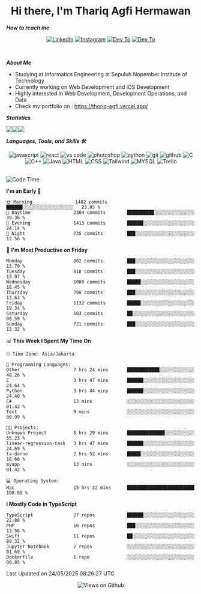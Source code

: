 <div align="center">
  <h1>Hi there, I'm Thariq Agfi Hermawan</h1>
</div>


***How to reach me***
<p align='center'>
   <a href="https://www.linkedin.com/in/thariqagfihermawan" target="_blank"><img src="https://img.shields.io/badge/LinkedIn-0077B5?style=for-the-badge&logo=linkedin&logoColor=white" alt="LinkedIn"></a>
   <a href="https://www.instagram.com/thoriqagfi" target="_blank"><img src="https://img.shields.io/badge/Instagram-E4405F?style=for-the-badge&logo=instagram&logoColor=white" alt="Instagram"></a>
   <a href="https://medium.com/@thoriq.aghfi60" target="_blank"><img src="https://img.shields.io/badge/Medium-12100E?style=for-the-badge&logo=medium&logoColor=white" alt="Dev To"></a>
   <a href="https://linktr.ee/thoriqagfi" target="_blank"><img src="https://img.shields.io/badge/linktree-1de9b6?style=for-the-badge&logo=linktree&logoColor=white" alt="Dev To"></a>
</p>

<br>

***About Me***
- Studying at Informatics Engineering at Sepuluh Nopember Institute of Technology
- Currently working on Web Development and iOS Development
- Highly interested in Web Development, Development Operations, and Data
- Check my portfolio on : https://thoriq-agfi.vercel.app/

***Statistics***

<!-- [![GitHub Streak](http://github-readme-streak-stats.herokuapp.com?user=thoriqagfi&theme=dark)](https://git.io/streak-stats) -->

<div align="center">
  <div style="display: flex;">
    <img src="http://github-readme-streak-stats.herokuapp.com?user=thoriqagfi&theme=chartreuse-dark"/>
    <img src="https://github-readme-stats.vercel.app/api/top-langs/?username=thoriqagfi&layout=compact&&theme=chartreuse-dark&langs_count=8)](https://github.com/thoriqagfi"/>
    <img src="https://github-readme-stats.vercel.app/api?username=thoriqagfi&show_icons=true&theme=chartreuse-dark"/>
  </div>
</div>

<!-- [![Top Langs](https://github-readme-stats.vercel.app/api/top-langs/?username=thoriqagfi&layout=compact&&theme=chartreuse-dark&langs_count=8)](https://github.com/thoriqagfi)
< ![Agfi's GitHub stats](https://github-readme-stats.vercel.app/api?username=thoriqagfi&show_icons=true&theme=chartreuse-dark) -->

***Languages, Tools, and Skills 🛠***

  <div align="center">
    <img src="https://img.shields.io/badge/JavaScript-F7DF1E?style=for-the-badge&logo=javascript&logoColor=black" alt="javascript" />
    <img src="https://img.shields.io/badge/React-61DAFB?style=for-the-badge&logo=react&logoColor=black" alt="react" />
    <img src="https://img.shields.io/badge/vs%20code-007ACC?style=for-the-badge&logo=visual%20studio%20code&logoColor=white" alt="vs code" />
    <img src="https://img.shields.io/badge/adobe%20photoshop-31A8FF?style=for-the-badge&logo=adobe%20photoshop&logoColor=white" alt="photoshop" />
    <img src="https://img.shields.io/badge/python-3776AB?style=for-the-badge&logo=python&logoColor=white" alt="python" />
    <img src="https://img.shields.io/badge/Git-F05032?style=for-the-badge&logo=git&logoColor=white" alt="git" />
    <img src="https://img.shields.io/badge/GitHub-100000?style=for-the-badge&logo=github&logoColor=white" alt="github" />
    <img src="https://img.shields.io/badge/c-%2300599C.svg?style=for-the-badge&logo=c&logoColor=white" alt="C" />
    <img src="https://img.shields.io/badge/c++-%2300599C.svg?style=for-the-badge&logo=c%2B%2B&logoColor=white" alt="C++" />
    <img src="https://img.shields.io/badge/Java-ED8B00?style=for-the-badge&logo=java&logoColor=white" alt="Java"/>
    <img src="https://img.shields.io/badge/HTML5-E34F26?style=for-the-badge&logo=html5&logoColor=white" alt="HTML" />
    <img src="https://img.shields.io/badge/CSS-239120?&style=for-the-badge&logo=css3&logoColor=white" alt ="CSS" />
    <img src="https://img.shields.io/badge/tailwindcss-%2338B2AC.svg?style=for-the-badge&logo=tailwind-css&logoColor=white" alt="Tailwind" />
    <img src="https://img.shields.io/badge/MySQL-00000F?style=for-the-badge&logo=mysql&logoColor=white" alt="MYSQL" />
    <img src="https://img.shields.io/badge/Trello-%23026AA7.svg?style=for-the-badge&logo=Trello&logoColor=white" alt="Trello" />
  </div><br>

<!--START_SECTION:waka-->
![Code Time](http://img.shields.io/badge/Code%20Time-1%2C103%20hrs%204%20mins-blue)

**I'm an Early 🐤** 

```text
🌞 Morning                1402 commits        ██████░░░░░░░░░░░░░░░░░░░   23.95 % 
🌆 Daytime                2304 commits        ██████████░░░░░░░░░░░░░░░   39.36 % 
🌃 Evening                1413 commits        ██████░░░░░░░░░░░░░░░░░░░   24.14 % 
🌙 Night                  735 commits         ███░░░░░░░░░░░░░░░░░░░░░░   12.56 % 
```
📅 **I'm Most Productive on Friday** 

```text
Monday                   802 commits         ███░░░░░░░░░░░░░░░░░░░░░░   13.70 % 
Tuesday                  818 commits         ███░░░░░░░░░░░░░░░░░░░░░░   13.97 % 
Wednesday                1080 commits        █████░░░░░░░░░░░░░░░░░░░░   18.45 % 
Thursday                 798 commits         ███░░░░░░░░░░░░░░░░░░░░░░   13.63 % 
Friday                   1132 commits        █████░░░░░░░░░░░░░░░░░░░░   19.34 % 
Saturday                 503 commits         ██░░░░░░░░░░░░░░░░░░░░░░░   08.59 % 
Sunday                   721 commits         ███░░░░░░░░░░░░░░░░░░░░░░   12.32 % 
```


📊 **This Week I Spent My Time On** 

```text
🕑︎ Time Zone: Asia/Jakarta

💬 Programming Languages: 
Other                    7 hrs 24 mins       ████████████░░░░░░░░░░░░░   48.26 % 
C                        3 hrs 47 mins       ██████░░░░░░░░░░░░░░░░░░░   24.64 % 
Python                   3 hrs 44 mins       ██████░░░░░░░░░░░░░░░░░░░   24.40 % 
C#                       13 mins             ░░░░░░░░░░░░░░░░░░░░░░░░░   01.42 % 
Text                     9 mins              ░░░░░░░░░░░░░░░░░░░░░░░░░   00.99 % 

🐱‍💻 Projects: 
Unknown Project          8 hrs 29 mins       ██████████████░░░░░░░░░░░   55.23 % 
linear-regression-task   3 hrs 47 mins       ██████░░░░░░░░░░░░░░░░░░░   24.69 % 
ta-danno                 2 hrs 52 mins       █████░░░░░░░░░░░░░░░░░░░░   18.66 % 
myapp                    13 mins             ░░░░░░░░░░░░░░░░░░░░░░░░░   01.42 % 

💻 Operating System: 
Mac                      15 hrs 22 mins      █████████████████████████   100.00 % 
```

**I Mostly Code in TypeScript** 

```text
TypeScript               27 repos            ██████░░░░░░░░░░░░░░░░░░░   22.88 % 
PHP                      16 repos            ███░░░░░░░░░░░░░░░░░░░░░░   13.56 % 
Swift                    11 repos            ██░░░░░░░░░░░░░░░░░░░░░░░   09.32 % 
Jupyter Notebook         2 repos             ░░░░░░░░░░░░░░░░░░░░░░░░░   01.69 % 
Dockerfile               1 repo              ░░░░░░░░░░░░░░░░░░░░░░░░░   00.85 % 
```




 Last Updated on 24/05/2025 08:26:27 UTC
<!--END_SECTION:waka-->

<div align="center">
<img src="https://komarev.com/ghpvc/?username=thoriqagfi&color=blue" alt="Views on Github" />
</div>
